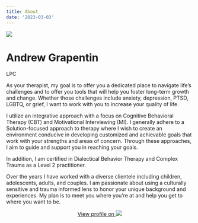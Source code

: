 ```yaml
---
title: About
date: '2023-03-03'
---
```


<img src="/img/andy.jpeg" class="profile-photo align-right">

# Andrew Grapentin

<span class="credentials">LPC</span>

As your therapist, my goal is to offer you a dedicated place to navigate life’s challenges and to offer you tools that will help you foster long-term growth and change. Whether those challenges include anxiety, depression, PTSD, LGBTQ, or grief, I want to work with you to increase your quality of life.

I utilize an integrative approach with a focus on Cognitive Behavioral Therapy (CBT) and Motivational Interviewing (MI). I generally adhere to a Solution-focused approach to therapy where I wish to create an environment conducive in developing customized and achievable goals that work with your strengths and areas of concern. Through these approaches, I aim to guide and support you in reaching your goals.

In addition, I am certified in Dialectical Behavior Therapy and Complex Trauma as a Level 2 practitioner.

Over the years I have worked with a diverse clientele including children, adolescents, adults, and couples. I am passionate about using a culturally sensitive and trauma informed lens to honor your unique background and experiences. My plan is to meet you where you’re at and help you get to where you want to be.

<center>

[View profile on <img src="/img/psychologytoday.svg" class="psychologytoday">](https://www.psychologytoday.com/us/therapists/andrew-grapentin-swartz-creek-mi/1227356)

</center>

